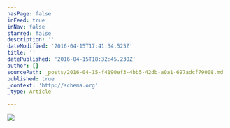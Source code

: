 ```yaml
---
hasPage: false
inFeed: true
inNav: false
starred: false
description: ''
dateModified: '2016-04-15T17:41:34.525Z'
title: ''
datePublished: '2016-04-15T18:32:45.230Z'
author: []
sourcePath: _posts/2016-04-15-f4190ef3-4bb5-42db-a0a1-697adcf79008.md
published: true
_context: 'http://schema.org'
_type: Article

---
```

![](https://the-grid-user-content.s3-us-west-2.amazonaws.com/ce121376-34ce-4b18-91f5-de1c3cf6cb7c.jpg)